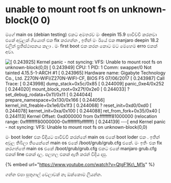 # unable to mount root fs on unknown-block\(0 0\)

මගේ main os \(debian testing\) එකට අමතරව මං deepin 15.9 පාවිච්චි කරනවා එකේ අවුලක් ගියොත් එක fix කරගන්න , ඉතින් මං ඊයේ එක manjaro deepin 18.2 වලින් ප්‍රතිස්ථාපනය කලා . මං first boot එක කරන කොට මට මෙහෙම erro එකක් අවා.

![\[    0.243925\] Kernel panic - not syncing: VFS: Unable to mount root fs on unknown-block\(0,0\) \[    0.243949\] CPU: 1 PID: 1 Comm: swapper/0 Not tainted 4.15.5-1-ARCH \#1 \[    0.243965\] Hardware name: Gigabyte Technology Co., Ltd. Z270N-WIFI/Z270N-WIFI-CF, BIOS F5 07/06/2017 \[    0.243987\] Call Trace: \[    0.243998\]  dump\_stack+0x5c/0x85 \[    0.244009\]  panic\_0xe4/0x252 \[    0.244020\]  mount\_block\_root+0x27f/0x2e0 \[    0.244033\]  ? set\_debug\_rodata+0x11/0x11 \[    0.244044\]  prepare\_namespace+0x130/0x166 \[    0.244056\]  kernel\_init\_freable+0x1e6/0x1f3 \[    0.244068\]  ? reset\_init+0xd0/0xd0 \[    0.244078\]  kernet\_init+0xa/0x100 \[    0.244088\]  ret\_from\_fork+0x35/0x40 \[    0.244113\] Kernel Offset: 0xd000000 from 0xffffffff81000000 \(relocation range: 0xffffffff80000000-0xffffffffbfffffff\) \[    0.244139\] ---\[ end Kernel panic - not syncing: VFS: Unable to mount root fs on unknown-block\(0,0\)](../../.gitbook/assets/image.png)

මං boot loder එක විදියට පාවිච්චි කරන්නේ main os එකේ boot loder එක . ඉතින් අවුල තිබිලා තියෙන්නේ main os එකේ /boot/grub/grub.cfg එකේ. මං ඉතිං එක fix කරගත්තේ main os එකේ /boot/grub/grub.cfg එකට එකේ manjaro grub.cfg එකක් line එකක් දාල. පලහල එකක් ඇති කරන් විදිය දාපු.

{% embed url="https://www.youtube.com/watch?v=QtgF1Kc\_M1s" %}

ගන්න එපා පුතුගාල් වෙලාවක් නැ ඔක්කොම ලියන්න.

